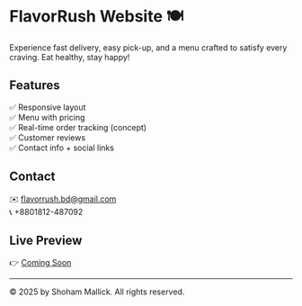 # FlavorRush Website 🍽️

Experience fast delivery, easy pick-up, and a menu crafted to satisfy every craving. Eat healthy, stay happy!

## Features
✅ Responsive layout  
✅ Menu with pricing  
✅ Real-time order tracking (concept)  
✅ Customer reviews  
✅ Contact info + social links  

## Contact
✉️ flavorrush.bd@gmail.com  
📞 +8801812-487092  

## Live Preview
👉 [Coming Soon](#)

---

© 2025 by Shoham Mallick. All rights reserved.
